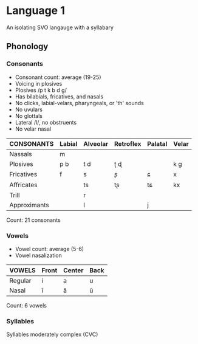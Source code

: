 # Language 1

An isolating SVO langauge with a syllabary

## Phonology

### Consonants
 
 - Consonant count: average (19-25)
 - Voicing in plosives
 - Plosives /p t k b d g/
 - Has bilabials, fricatives, and nasals
 - No clicks, labial-velars, pharyngeals, or 'th' sounds
 - No uvulars
 - No glottals
 - Lateral /l/, no obstruents
 - No velar nasal

| CONSONANTS   | Labial | Alveolar | Retroflex | Palatal | Velar |
|---           |---     |---       |---        |---      |---    |
| Nassals      | m      |          |           |         |       |
| Plosives     | p b    | t d      | ʈ ɖ       |         | k g   |
| Fricatives   | f      | s        | ʂ         | ɕ       | x     |
| Affricates   |        | ts       | tʂ        | tɕ      | kx    |
| Trill        |        | r        |           |         |       |
| Approximants |        | l        |           | j       |       |

Count: 21 consonants
 
### Vowels

 - Vowel count: average (5-6)
 - Vowel nasalization

| VOWELS  | Front | Center | Back |
|---      |---    |---     |---   |
| Regular | i     | a      | u    |
| Nasal   | ĩ     | ã      | ũ    |

Count: 6 vowels

### Syllables

Syllables moderately complex (CVC)
 
